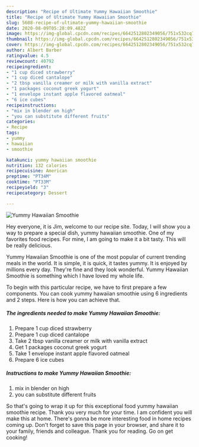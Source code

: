 ```yaml
---
description: "Recipe of Ultimate Yummy Hawaiian Smoothie"
title: "Recipe of Ultimate Yummy Hawaiian Smoothie"
slug: 5608-recipe-of-ultimate-yummy-hawaiian-smoothie
date: 2020-08-09T05:28:09.482Z
image: https://img-global.cpcdn.com/recipes/6642512802349056/751x532cq70/yummy-hawaiian-smoothie-recipe-main-photo.jpg
thumbnail: https://img-global.cpcdn.com/recipes/6642512802349056/751x532cq70/yummy-hawaiian-smoothie-recipe-main-photo.jpg
cover: https://img-global.cpcdn.com/recipes/6642512802349056/751x532cq70/yummy-hawaiian-smoothie-recipe-main-photo.jpg
author: Albert Barber
ratingvalue: 4.5
reviewcount: 40792
recipeingredient:
- "1 cup diced strawberry"
- "1 cup diced cantalope"
- "2 tbsp vanilla creamer or milk with vanilla extract"
- "1 packages coconut greek yogurt"
- "1 envelope instant apple flavored oatmeal"
- "6 ice cubes"
recipeinstructions:
- "mix in blender on high"
- "you can substitute different fruits"
categories:
- Recipe
tags:
- yummy
- hawaiian
- smoothie

katakunci: yummy hawaiian smoothie 
nutrition: 132 calories
recipecuisine: American
preptime: "PT34M"
cooktime: "PT33M"
recipeyield: "3"
recipecategory: Dessert

---
```



![Yummy Hawaiian Smoothie](https://img-global.cpcdn.com/recipes/6642512802349056/751x532cq70/yummy-hawaiian-smoothie-recipe-main-photo.jpg)

Hey everyone, it is Jim, welcome to our recipe site. Today, I will show you a way to prepare a special dish, yummy hawaiian smoothie. One of my favorites food recipes. For mine, I am going to make it a bit tasty. This will be really delicious.



Yummy Hawaiian Smoothie is one of the most popular of current trending meals in the world. It is simple, it is quick, it tastes yummy. It is enjoyed by millions every day. They're fine and they look wonderful. Yummy Hawaiian Smoothie is something which I have loved my whole life.


To begin with this particular recipe, we have to first prepare a few components. You can cook yummy hawaiian smoothie using 6 ingredients and 2 steps. Here is how you can achieve that.

<!--inarticleads1-->

##### The ingredients needed to make Yummy Hawaiian Smoothie:

1. Prepare 1 cup diced strawberry
1. Prepare 1 cup diced cantalope
1. Take 2 tbsp vanilla creamer or milk with vanilla extract
1. Get 1 packages coconut greek yogurt
1. Take 1 envelope instant apple flavored oatmeal
1. Prepare 6 ice cubes




<!--inarticleads2-->

##### Instructions to make Yummy Hawaiian Smoothie:

1. mix in blender on high
1. you can substitute different fruits




So that's going to wrap it up for this exceptional food yummy hawaiian smoothie recipe. Thank you very much for your time. I am confident you will make this at home. There's gonna be more interesting food in home recipes coming up. Don't forget to save this page in your browser, and share it to your family, friends and colleague. Thank you for reading. Go on get cooking!
